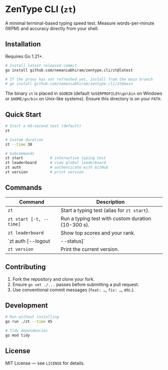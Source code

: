 # ZenType CLI (`zt`)

A minimal terminal-based typing speed test. Measure words-per-minute (WPM) and accuracy directly from your shell.

## Installation

Requires Go 1.21+.

```bash
# Install latest released commit
go install github.com/nemaniabhiram/zentype.cli/zt@latest

# If the proxy has not refreshed yet, install from the main branch
# go install github.com/nemaniabhiram/zentype.cli/zt@main
```

The binary `zt` is placed in `$GOBIN` (default `%USERPROFILE%\go\bin` on Windows or `$HOME/go/bin` on Unix-like systems). Ensure this directory is on your `PATH`.

## Quick Start

```bash
# Start a 60-second test (default)
zt

# Custom duration
zt --time 30

# Subcommands
zt start            # interactive typing test
zt leaderboard      # view global leaderboard
zt auth             # authenticate with GitHub
zt version          # print version
```

## Commands

| Command | Description |
|---------|-------------|
| `zt` | Start a typing test (alias for `zt start`). |
| `zt start [-t, --time]` | Run a typing test with custom duration (10-300 s). |
| `zt leaderboard` | Show top scores and your rank. |
| `zt auth [--logout|--status]` | Authenticate with GitHub, logout, or view status. |
| `zt version` | Print the current version. |

## Contributing

1. Fork the repository and clone your fork.
2. Ensure `go vet ./...` passes before submitting a pull request.
3. Use conventional commit messages (`feat: …`, `fix: …`, etc.).

## Development

```bash
# Run without installing
go run ./zt --time 45

# Tidy dependencies
go mod tidy
```

## License

MIT License — see `LICENSE` for details.
